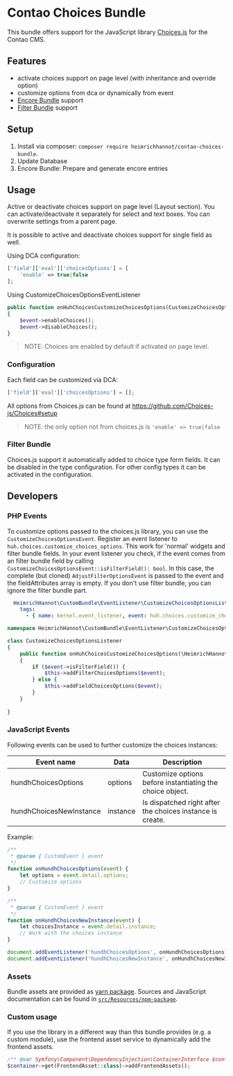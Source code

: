 # Contao Choices Bundle

This bundle offers support for the JavaScript library [Choices.js](https://github.com/jshjohnson/Choices) for the Contao CMS.

## Features

- activate choices support on page level (with inheritance and override option)
- customize options from dca or dynamically from event
- [Encore Bundle](https://github.com/heimrichhannot/contao-encore-bundle) support
- [Filter Bundle](https://github.com/heimrichhannot/contao-filter-bundle) support


## Setup

1. Install via composer: `composer require heimrichhannot/contao-choices-bundle`.
1. Update Database
1. Encore Bundle: Prepare and generate encore entries

## Usage

Active or deactivate choices support on page level (Layout section). You can activate/deactivate it separately for select and text boxes. You can overwrite settings from a parent page.

It is possible to active and deactivate choices support for single field as well. 

Using DCA configuration:
```php
['field']['eval']['choicesOptions'] = [
    'enable' => true|false
];
```

Using CustomizeChoicesOptionsEventListener
```php
public function onHuhChoicesCustomizeChoicesOptions(CustomizeChoicesOptionsEvent $event)
{
    $event->enableChoices();
    $event->disableChoices();
}
```

> NOTE: Choices are enabled by default if activated on page level.

### Configuration
Each field can be customized via DCA:
```php
['field']['eval']['choicesOptions'] = [];
```
All options from Choices.js can be found at https://github.com/Choices-js/Choices#setup

> NOTE: the only option not from choices.js is 
```'enable' => true|false```

### Filter Bundle

Choices.js support it automatically added to choice type form fields. It can be disabled in the type configuration. For other config types it can be activated in the configuration.

## Developers

### PHP Events

To customize options passed to the choices.js library, you can use the `CustomizeChoicesOptionsEvent`. Register an event listener to `huh.choices.customize_choices_options`. This work for 'normal' widgets and filter bundle fields. In your event listener you check, if the event comes from an filter bundle field by calling `CustomizeChoicesOptionsEvent::isFilterField(): bool`. In this case, the complete (but cloned) `AdjustFilterOptionsEvent` is passed to the event and the fieldAttributes array is empty. If you don't use filter bundle, you can ignore the filter bundle part.

```yaml
  HeimrichHannot\CustomBundle\EventListener\CustomizeChoicesOptionsListener:
    tags:
      - { name: kernel.event_listener, event: huh.choices.customize_choices_options }
```

```php
namespace HeimrichHannot\CustomBundle\EventListener\CustomizeChoicesOptionsListener;

class CustomizeChoicesOptionsListener
{
    public function onHuhChoicesCustomizeChoicesOptions(\HeimrichHannot\ChoicesBundle\Event\CustomizeChoicesOptionsEvent $event)
    {
        if ($event->isFilterField()) {
            $this->addFilterChoicesOptions($event);
        } else {
            $this->addFieldChoicesOptions($event);
        }       
    }
       
}
```

### JavaScript Events

Following events can be used to further customize the choices instances: 

Event name | Data | Description
---------- | ---- | -----------
hundhChoicesOptions | options | Customize options before instantiating the choice object.
hundhChoicesNewInstance | instance | Is dispatched right after the choices instance is create.

Example:

```javascript
/**
 * @param { CustomEvent } event
 */
function onHundhChoicesOptions(event) {
    let options = event.detail.options;
    // Customize options
}

/**
 * @param { CustomEvent } event
 */
function onHundhChoicesNewInstance(event) {
    let choicesInstance = event.detail.instance;
    // Work with the choices instance
}

document.addEventListener('hundhChoicesOptions', onHundhChoicesOptions);
document.addEventListener('hundhChoicesNewInstance', onHundhChoicesNewInstance);

```

### Assets

Bundle assets are provided as [yarn package](https://yarn.pm/@hundh/contao-choices-bundle). Sources and JavaScript documentation can be found in [`src/Resources/npm-package`](https://github.com/heimrichhannot/contao-choices-bundle/tree/master/src/Resources/npm-package).

### Custom usage
If you use the library in a different way than this bundle provides (e.g. a custom module), use the frontend asset service to dynamically add the frontend assets. 

```php
/** @var Symfony\Component\DependencyInjection\ContainerInterface $container **/
$container->get(FrontendAsset::class)->addFrontendAssets();
```

